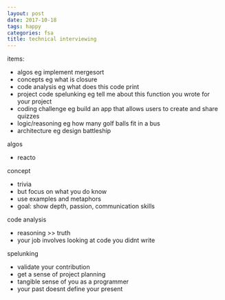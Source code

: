 ```yaml
---
layout: post
date: 2017-10-18
tags: happy
categories: fsa
title: technical interviewing
---
```


items:

- algos eg implement mergesort
- concepts eg what is closure
- code analysis eg what does this code print
- project code spelunking eg tell me about this function you wrote for your project
- coding challenge eg build an app that allows users to create and share quizzes
- logic/reasoning eg how many golf balls fit in a bus
- architecture eg design battleship

algos
- reacto

concept
- trivia
- but focus on what you do know
- use examples and metaphors
- goal: show depth, passion, communication skills

code analysis
- reasoning >> truth
- your job involves looking at code you didnt write

spelunking
- validate your contribution
- get a sense of project planning
- tangible sense of you as a programmer
- your past doesnt define your present
